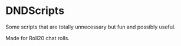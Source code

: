 # DNDScripts
 
Some scripts that are totally unnecessary but fun and possibly useful.

Made for Roll20 chat rolls.
